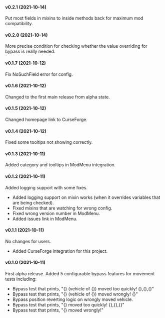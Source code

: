 #### v0.2.1 (2021-10-14)

Put most fields in mixins to inside methods back for maximum mod compatibility.

#### v0.2.0 (2021-10-14)

More precise condition for checking whether the value overriding for bypass is really needed.
#### v0.1.7 (2021-10-12)

Fix NoSuchField error for config.

#### v0.1.6 (2021-10-12)

Changed to the first main release from alpha state.

#### v0.1.5 (2021-10-12)

Changed homepage link to CurseForge.

#### v0.1.4 (2021-10-12)

Fixed some tooltips not showing correctly.

#### v0.1.3 (2021-10-11)

Added category and tooltips in ModMenu integration.
#### v0.1.2 (2021-10-11)

Added logging support with some fixes.

* Added logging support on mixin works (when it overrides variables that are being checked).
* Fixed mixins that are watching for wrong config.
* Fixed wrong version number in ModMenu.
* Added issues link in ModMenu.

#### v0.1.1 (2021-10-11)

No changes for users.

* Added CurseForge integration for this project.

#### v0.1.0 (2021-10-11)

First alpha release.
Added 5 configurable bypass features for movement tests including:

* Bypass test that prints, "{} (vehicle of {}) moved too quickly! {},{},{}"
* Bypass test that prints, "{} (vehicle of {}) moved wrongly! {}"
* Bypass position reverting logic on wrongly moved vehicle.
* Bypass test that prints, "{} moved too quickly! {},{},{}"
* Bypass test that prints, "{} moved wrongly!"
